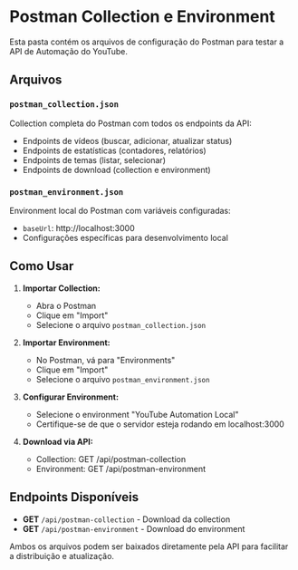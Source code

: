 # Postman Collection e Environment

Esta pasta contém os arquivos de configuração do Postman para testar a API de Automação do YouTube.

## Arquivos

### `postman_collection.json`
Collection completa do Postman com todos os endpoints da API:
- Endpoints de vídeos (buscar, adicionar, atualizar status)
- Endpoints de estatísticas (contadores, relatórios)
- Endpoints de temas (listar, selecionar)
- Endpoints de download (collection e environment)

### `postman_environment.json`
Environment local do Postman com variáveis configuradas:
- `baseUrl`: http://localhost:3000
- Configurações específicas para desenvolvimento local

## Como Usar

1. **Importar Collection:**
   - Abra o Postman
   - Clique em "Import"
   - Selecione o arquivo `postman_collection.json`

2. **Importar Environment:**
   - No Postman, vá para "Environments"
   - Clique em "Import"
   - Selecione o arquivo `postman_environment.json`

3. **Configurar Environment:**
   - Selecione o environment "YouTube Automation Local"
   - Certifique-se de que o servidor esteja rodando em localhost:3000

4. **Download via API:**
   - Collection: GET /api/postman-collection
   - Environment: GET /api/postman-environment

## Endpoints Disponíveis

- **GET** `/api/postman-collection` - Download da collection
- **GET** `/api/postman-environment` - Download do environment

Ambos os arquivos podem ser baixados diretamente pela API para facilitar a distribuição e atualização.
